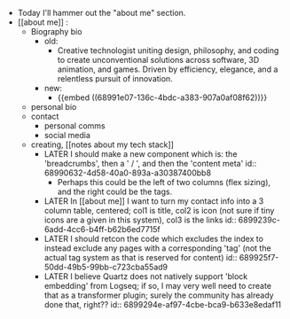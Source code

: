 - Today I'll hammer out the "about me" section.
- [[about me]] :
	- Biography bio
		- old:
			- Creative technologist uniting design, philosophy, and coding to create unconventional solutions across software, 3D animation, and games. Driven by efficiency, elegance, and a relentless pursuit of innovation.
		- new:
			- {{embed ((68991e07-136c-4bdc-a383-907a0af08f62))}}
	- personal bio
	- contact
		- personal comms
		- social media
	- creating, [[notes about my tech stack]]
		- LATER I should make a new component which is: the 'breadcrumbs', then a ' / ', and then the 'content meta'
		  id:: 68990632-4d58-40a0-893a-a30387400bb8
			- Perhaps this could be the left of two columns (flex sizing), and the right could be the tags.
		- LATER In [[about me]] I want to turn my contact info into a 3 column table, centered; col1 is title, col2 is icon (not sure if tiny icons are a given in this system), col3 is the links
		  id:: 6899239c-6add-4cc6-b4ff-b62b6ed7715f
		- LATER I should retcon the code which excludes the index to instead exclude any pages with a corresponding 'tag' (not the actual tag system as that is reserved for content)
		  id:: 689925f7-50dd-49b5-99bb-c723cba55ad9
		- LATER I believe Quartz does not natively support 'block embedding' from Logseq; if so, I may very well need to create that as a transformer plugin; surely the community has already done that, right??
		  id:: 6899294e-af97-4cbe-bca9-b633e8edaf11